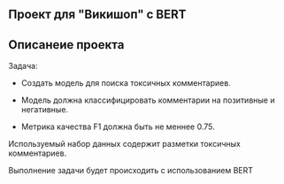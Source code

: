 ## Проект для "Викишоп" с BERT
## Описанеие проекта
Задача:

* Создать модель для поиска токсичных комментариев.

* Модель должна классифицировать комментарии на позитивные и негативные.

* Метрика качества F1  должна быть не меннее 0.75.



Используемый набор данных содержит разметки токсичных комментариев.

Выполнение задачи будет происходить с использованием BERT